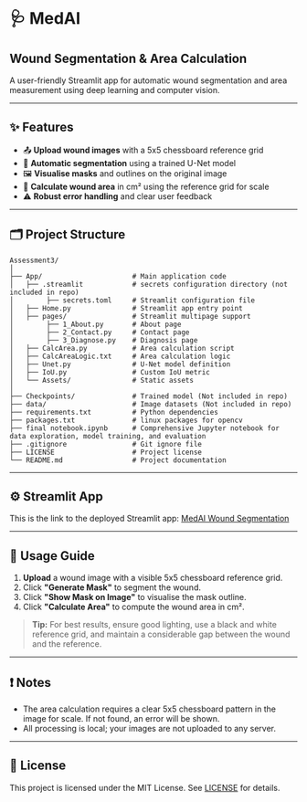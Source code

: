 # 🩺 MedAI 
## Wound Segmentation & Area Calculation

A user-friendly Streamlit app for automatic wound segmentation and area measurement using deep learning and computer vision.

---

## ✨ Features

- 📤 **Upload wound images** with a 5x5 chessboard reference grid
- 🤖 **Automatic segmentation** using a trained U-Net model
- 🖼️ **Visualise masks** and outlines on the original image
- 📏 **Calculate wound area** in cm² using the reference grid for scale
- ⚠️ **Robust error handling** and clear user feedback

---

## 🗂️ Project Structure

```
Assessment3/
│
├── App/                      # Main application code
│   ├── .streamlit            # secrets configuration directory (not included in repo)
│        ├── secrets.toml     # Streamlit configuration file
│   ├── Home.py               # Streamlit app entry point
│   ├── pages/                # Streamlit multipage support
│        ├── 1_About.py       # About page
│        ├── 2_Contact.py     # Contact page
│        ├── 3_Diagnose.py    # Diagnosis page
│   ├── CalcArea.py           # Area calculation script
│   ├── CalcAreaLogic.txt     # Area calculation logic
│   ├── Unet.py               # U-Net model definition
│   ├── IoU.py                # Custom IoU metric
│   └── Assets/               # Static assets
│
├── Checkpoints/              # Trained model (Not included in repo)
├── data/                     # Image datasets (Not included in repo)
├── requirements.txt          # Python dependencies
├── packages.txt              # linux packages for opencv
├── final notebook.ipynb      # Comprehensive Jupyter notebook for data exploration, model training, and evaluation
├── .gitignore                # Git ignore file
├── LICENSE                   # Project license
└── README.md                 # Project documentation
```

---

## ⚙️ Streamlit App

This is the link to the deployed Streamlit app: [MedAI Wound Segmentation](https://assessment3-woundseg.streamlit.app/)

---

## 📝 Usage Guide

1. **Upload** a wound image with a visible 5x5 chessboard reference grid.
2. Click **"Generate Mask"** to segment the wound.
3. Click **"Show Mask on Image"** to visualise the mask outline.
4. Click **"Calculate Area"** to compute the wound area in cm².

> **Tip:** For best results, ensure good lighting, use a black and white reference grid, and maintain a considerable gap between the wound and the reference.

---

## ❗ Notes

- The area calculation requires a clear 5x5 chessboard pattern in the image for scale. If not found, an error will be shown.
- All processing is local; your images are not uploaded to any server.

---

## 📄 License

This project is licensed under the MIT License. See [LICENSE](LICENSE) for details.

